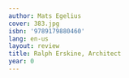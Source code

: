 ```yaml
---
author: Mats Egelius
cover: 383.jpg
isbn: '9789179880460'
lang: en-us
layout: review
title: Ralph Erskine, Architect
year: 0
---
```


